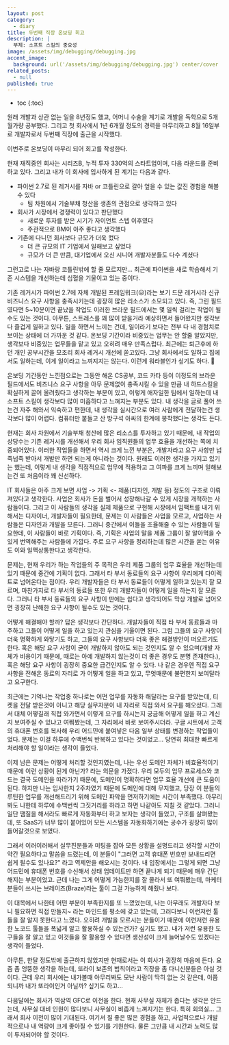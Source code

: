```yaml
---
layout: post
category:
  - diary
title: 두번째 직장 온보딩 회고
description: |
  부제: 소프트 스킬의 중요성
image: /assets/img/debugging/debugging.jpg
accent_image:
  background: url('/assets/img/debugging/debugging.jpg') center/cover
related_posts:
  - null
published: true
---
```


* toc
{:toc}

원래 개발과 상관 없는 일을 8년정도 했고, 어머니 수술을 계기로 개발을 독학으로 5개월가량 공부했다.
그리고 첫 회사에서 1년 6개월 정도의 경력을 마무리하고 8월 16일부로 개발자로서 두번째 직장에 출근을 시작했다. 

이번주로 온보딩이 마무리 되어 회고를 작성한다.

현재 재직중인 회사는 시리즈B, 누적 투자 330억의 스타트업이며, 다음 라운드를 준비하고 있다. 
그리고 내가 이 회사에 입사하게 된 계기는 다음과 같다.

- 파이썬 2.7로 된 레거시를 자바 or 코틀린으로 갈아 엎을 수 있는 값진 경험을 해볼 수 있다
  - 팀 차원에서 기술부채 청산을 생존의 관점으로 생각하고 있다
- 회사가 시장에서 경쟁력이 있다고 판단했다
  - 새로운 투자를 받은 시기가 자이언트 스텝 이후였다
  - 주관적으로 BM이 아주 좋다고 생각했다
- 기존에 다니던 회사보다 규모가 더욱 컸다 
  - 더 큰 규모의 IT 기업에서 일해보고 싶었다
  - 규모가 더 큰 만큼, 대기업에서 오신 시니어 개발자분들도 다수 계셨다

그런고로 나는 자바랑 코틀린밖에 할 줄 모르지만... 최근에 파이썬을 새로 학습해서 기존 시스템을 개선하는데 심혈을 기울이고 있는 중이다.

기존 레거시가 파이썬 2.7에 자체 개발된 프레임워크(😒)라는 보기 드문 레거시라 신규 비즈니스 요구 사항을 충족시키는데 굉장히 많은 리소스가 소모되고 있다. 
즉, 그린 필드였다면 5~10분이면 끝났을 작업도 이러한 브라운 필드에서는 몇 일씩 걸리는 작업이 될 수도 있는 것이다. 
아무튼, 스트레스를 꽤 많이 받을거라 예상하면서 들어왔지만 생각보다 즐겁게 일하고 있다. 
일을 하면서 느끼는 건데, 일이라기 보다는 전부 다 내 경험치로 보이는 상태에 더 가까운 것 같다. 
온보딩 기간이라 비중있는 업무는 안 할줄 알았지만, 생각보다 비중있는 업무들을 맡고 있고 오히려 매우 만족스럽다. 
최근에는 퇴근후에 하던 개인 공부시간을 모조리 회사 레거시 개선에 쏟고있다. 
그냥 회사에서도 일하고 집에서도 일하는데, 이게 일이라고 느껴지지는 않는다. 
이런게 워라블인가 싶기도 하다. 🧐

온보딩 기간동안 느낀점으로는 그동안 해온 CS공부, 코드 카타 등이 이정도의 브라운 필드에서도 비즈니스 요구 사항을 아무 문제없이 충족시킬 수 있을 만큼 
내 하드스킬을 확실하게 끌어 올려줬다고 생각하는 부분이 있고, 이렇게 애자일한 팀에서 일하는데 내 소프트 스킬이 생각보다 많이 미흡하다고 느껴지는 부분도 있다. 
내 생각을 글로 풀어 쓰는건 자주 해와서 익숙하고 편한데, 내 생각을 실시간으로 여러 사람에게 전달하는건 생각보다 많이 어렵다. 
컴퓨터만 붙들고 산 방구석 아싸의 한계에 봉착했다는 생각도 든다.

현재는 회사 차원에서 기술부채 청산에 많은 리소스를 투자하고 있기 때문에, 
내 작업의 상당수는 기존 레거시를 개선해서 우리 회사 임직원들의 업무 효율을 개선하는 쪽에 치중되어있다. 
이러한 작업들을 하면서 역시 크게 느낀 부분은, 개발자라고 요구 사항만 넙죽넙죽 받아서 개발만 하면 되는게 아니라는 것이다. 
원래도 이러한 생각을 가지고 있기는 했는데, 이렇게 내 생각을 직접적으로 업무에 적용하고 그 여파를 크게 느끼며 일해보는건 또 처음이라 꽤 신선하다.

IT 회사들은 아주 크게 보면 사업 -> 기획 <- 제품(디자인, 개발 등) 정도의 구조로 이뤄져있다고 생각한다. 
사업은 회사가 돈을 벌어서 성장해나갈 수 있게 시장을 개척하는 사람들이다. 
그리고 이 사람들의 생각을 실제 제품으로 구현해 시장에서 임팩트를 내기 위해서는 디자이너, 개발자들이 필요한데, 문제는 이 사람들은 사업을 모르고, 사업하는 사람들은 디자인과 개발을 모른다. 
그러니 중간에서 이들을 조율해줄 수 있는 사람들이 필요한데, 이 사람들이 바로 기획이다. 
즉, 기획은 사업의 말을 제품 그룹이 잘 알아먹을 수 있게 번역해주는 사람들에 가깝다. 
주로 요구 사항을 정리하는데 많은 시간을 쏟는 이유도 이와 일맥상통한다고 생각한다.

문제는, 현재 우리가 하는 작업들의 주 목적은 우리 제품 그룹의 업무 효율을 개선하는데 있기 때문에 중간에 기획이 없다. 
그래서 타 부서 동료들의 요구 사항이 우리에게 다이렉트로 넘어온다는 점이다. 
우리 개발자들은 타 부서 동료들이 어떻게 일하고 있는지 잘 모르며, 마찬가지로 타 부서의 동료들 또한 우리 개발자들이 어떻게 일을 하는지 잘 모른다. 
그러니 타 부서 동료들의 요구 사항이 딴에는 쉽다고 생각되어도 막상 개발로 넘어오면 굉장히 난해한 요구 사항이 될수도 있는 것이다.

어떻게 해결해야 할까? 답은 생각보다 간단하다. 개발자들이 직접 타 부서 동료들과 마주하고 그들이 어떻게 일을 하고 있는지 관심을 기울이면 된다. 
그럼 그들의 요구 사항이 더욱 명확하게 와닿기도 하고, 그들의 요구 사항보다 더욱 좋은 해결방안이 떠오르기도 한다. 
혹은 해당 요구 사항이 굳이 개발하지 않아도 되는 것인지도 알 수 있으며(개발 자체가 비용이기 때문에, 때로는 아예 개발하지 않는것이 더 좋은 경우도 분명 존재한다.), 혹은 해당 요구 사항이 굉장히 중요한 급건인지도 알 수 있다. 
나 같은 경우엔 직접 요구 사항을 전해온 동료의 자리로 가 어떻게 일을 하고 있고, 무엇때문에 불편한지 보여달라고 요구한다.

최근에는 기억나는 작업중 하나로는 어떤 업무를 자동화 해달라는 요구를 받았는데, 티켓을 전달 받은것이 아니고 해당 실무자분이 내 자리로 직접 와서 요구를 해오셨다. 
그래서 대체 어떻길래 직접 와가면서 이렇게 요구를 하시는지 궁금해 어떻게 일을 하고 계신지 보여주실 수 있냐고 여쭤봤는데, 그 자리에서 바로 보여주시더라. 
구글 시트에서 고객의 휴대폰 번호를 복사해 우리 어드민에 붙여넣은 다음 일부 상태를 변경하는 작업들이었다. 
문제는 이걸 하루에 수백번씩 반복하고 있다는 것이었고... 당연히 최대한 빠르게 처리해야 할 일이라는 생각이 들었다.

이제 남은 문제는 어떻게 처리할 것인지였는데, 나는 우선 도메인 자체가 비효율적이기 때문에 이런 상황이 된게 아닌가? 라는 의문을 가졌다. 
우리 모두의 업무 프로세스와 코드는 결국 도메인을 따라가기 때문에, 도메인이 명확하다면 업무 효율 개선에 큰 도움이 된다. 
하지만 나는 입사한지 2주차였기 때문에 도메인에 대해 무지했고, 당장 이 분들의 루틴한 업무를 개선해드리기 위해 도메인 파악을 먼저하기에는 시간이 부족했다. 
아무리 봐도 나한테 하루에 수백번씩 그짓거리를 하라고 하면 나같아도 지칠 것 같았다.
그러니 일단 땜질을 해서라도 빠르게 자동화부터 하고 보자는 생각이 들었고, 구조를 살펴봤는데, 또 SaaS가 너무 많이 붙어있어 모든 시스템을 자동화하기에는 공수가 굉장히 많이 들어갈것으로 보였다.

그래서 이러이러해서 실무진분들과 미팅을 잡아 모든 상황을 설명드리고 생각할 시간이 약간 필요하다고 말씀을 드렸는데, 이 분들이 "그러면 고객 휴대폰 번호만 보내드리면 쉽게 될수도 있나요?" 라고 역제안을 해오시는 것이다.
내 입장에서는 그렇게 되면 그냥 어드민에 휴대폰 번호를 수신해서 상태 업데이트만 하면 끝나게 되기 때문에 매우 간단해지는 부분이었고. 
근데 나는 그게 어떻게 가능한지를 잘 몰라서 또 여쭤봤는데, 마케터분들이 쓰시는 브레이즈(Braze)라는 툴이 그걸 가능하게 해줬나 보다.

이 대목에서 나한테 어떤 부분이 부족한지를 또 느꼈었는데, 나는 아무래도 개발자다 보니 필요하면 직접 만들지~ 라는 마인드를 평소에 갖고 있는데, 그러다보니 이런저런 툴들을 잘 알지 못한다고 느꼈다.
오히려 개발을 모르시는 분들이기 때문에 이런저런 유용한 노코드 툴들을 폭넓게 알고 활용하실 수 있는건가? 싶기도 했고. 
내가 저런 유용한 도구들을 잘 알고 있고 이것들을 잘 활용할 수 있다면 생산성이 크게 늘어날수도 있겠다는 생각이 들었다.

아무튼, 한달 정도밖에 출근하지 않았지만 현재로서는 이 회사가 굉장히 마음에 든다. 
요즘 좀 엉뚱한 생각을 하는데, 또라이 보존의 법칙이라고 직장을 좀 다니신분들은 아실 것이다. 
근데 우리 회사에는 내가볼때 아무리봐도 모난 사람이 딱히 없는 것 같은데, 이쯤 되니까 내가 또라이인거 아닐까? 싶기도 하고...

다음달에는 회사가 역삼역 GFC로 이전을 한다. 
현재 사무실 자체가 좁다는 생각은 안드는데, 사무실 대비 인원이 많다보니 사무실이 비좁게 느껴지기는 한다. 
특히 회의실... 그래서 회사 이전이 많이 기대된다.
여기서 질 좋은 많은 경험을 하고, 사업적으로나 개발적으로나 내 역량이 크게 좋아질 수 있기를 기원한다. 
물론 그만큼 내 시간과 노력도 많이 투자되어야 할 것이다.



